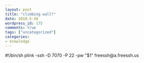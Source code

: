 ```yaml
---
layout: post
title: "climbing wall?"
date: 2010-5-26
wordpress_id: 175
comments: true
tags: ["uncategorized"]
categories:
- knowledge
---
```

<meta name="_edit_last" content="1" />
<meta name="_su_rich_snippet_type" content="none" />
<meta name="views" content="495" />
<meta name="_wp_old_slug" content="" />
#!/bin/sh
plink -ssh -D 7070 -P 22 -pw "$1" freessh@a.freessh.us
